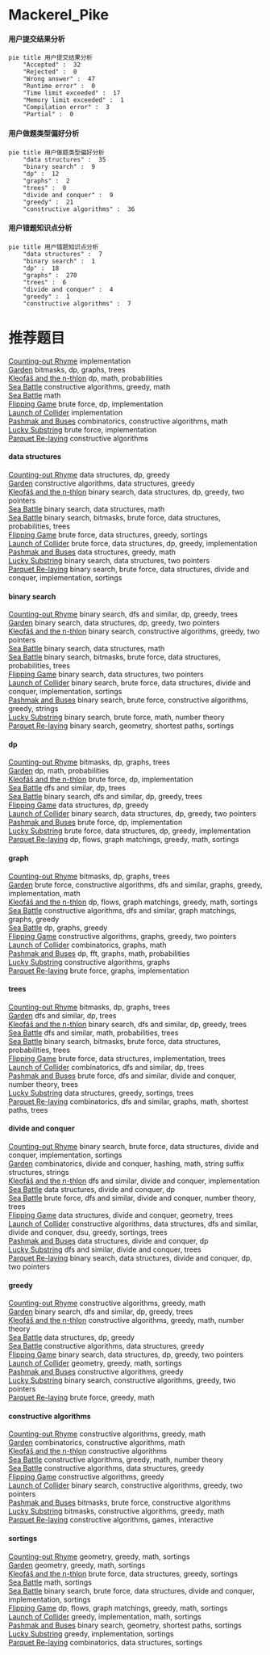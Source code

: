 # Mackerel_Pike
<!-- tabs:start -->
#### **用户提交结果分析**

```mermaid
pie title 用户提交结果分析
    "Accepted" :  32
    "Rejected" :  0
    "Wrong answer" :  47
    "Runtime error" :  0
    "Time limit exceeded" :  17
    "Memory limit exceeded" :  1
    "Compilation error" :  3
    "Partial" :  0
```
#### **用户做题类型偏好分析**

```mermaid
pie title 用户做题类型偏好分析
    "data structures" :  35
    "binary search" :  9
    "dp" :  12
    "graphs" :  2
    "trees" :  0
    "divide and conquer" :  9
    "greedy" :  21
    "constructive algorithms" :  36
```
#### **用户错题知识点分析**

```mermaid
pie title 用户错题知识点分析
    "data structures" :  7
    "binary search" :  1
    "dp" :  18
    "graphs" :  270
    "trees" :  6
    "divide and conquer" :  4
    "greedy" :  1
    "constructive algorithms" :  7
```
<!-- tabs:end -->
# 推荐题目
[Counting-out Rhyme](http://codeforces.com/problemset/problem/792/B)		implementation		  
[Garden](http://codeforces.com/problemset/problem/152/E)		bitmasks,
                        dp,
                        graphs,
                        trees		  
[Kleofáš and the n-thlon](http://codeforces.com/problemset/problem/601/C)		dp,
                        math,
                        probabilities		  
[Sea Battle](http://codeforces.com/problemset/problem/729/D)		constructive algorithms,
                        greedy,
                        math		  
[Sea Battle](https://codeforces.com/contest/737/problem/B)		math		  
[Flipping Game](http://codeforces.com/problemset/problem/327/A)		brute force,
                        dp,
                        implementation		  
[Launch of Collider](http://codeforces.com/problemset/problem/699/A)		implementation		  
[Pashmak and Buses](http://codeforces.com/problemset/problem/459/C)		combinatorics,
                        constructive algorithms,
                        math		  
[Lucky Substring](http://codeforces.com/problemset/problem/122/B)		brute force,
                        implementation		  
[Parquet Re-laying](http://codeforces.com/problemset/problem/778/D)		constructive algorithms		  
<!-- tabs:start -->
#### **data structures**
[Counting-out Rhyme](http://codeforces.com/problemset/problem/671/D)		data structures,
                        dp,
                        greedy		  
[Garden](http://codeforces.com/problemset/problem/1512/D)		constructive algorithms,
                        data structures,
                        greedy		  
[Kleofáš and the n-thlon](http://codeforces.com/problemset/problem/1492/C)		binary search,
                        data structures,
                        dp,
                        greedy,
                        two pointers		  
[Sea Battle](http://codeforces.com/problemset/problem/1490/G)		binary search,
                        data structures,
                        math		  
[Sea Battle](http://codeforces.com/problemset/problem/1479/D)		binary search,
                        bitmasks,
                        brute force,
                        data structures,
                        probabilities,
                        trees		  
[Flipping Game](http://codeforces.com/problemset/problem/1497/A)		brute force,
                        data structures,
                        greedy,
                        sortings		  
[Launch of Collider](http://codeforces.com/problemset/problem/1491/C)		brute force,
                        data structures,
                        dp,
                        greedy,
                        implementation		  
[Pashmak and Buses](http://codeforces.com/problemset/problem/1492/B)		data structures,
                        greedy,
                        math		  
[Lucky Substring](http://codeforces.com/problemset/problem/1436/E)		binary search,
                        data structures,
                        two pointers		  
[Parquet Re-laying](http://codeforces.com/problemset/problem/1461/D)		binary search,
                        brute force,
                        data structures,
                        divide and conquer,
                        implementation,
                        sortings		  
#### **binary search**
[Counting-out Rhyme](http://codeforces.com/problemset/problem/1453/E)		binary search,
                        dfs and similar,
                        dp,
                        greedy,
                        trees		  
[Garden](http://codeforces.com/problemset/problem/1492/C)		binary search,
                        data structures,
                        dp,
                        greedy,
                        two pointers		  
[Kleofáš and the n-thlon](http://codeforces.com/problemset/problem/1463/D)		binary search,
                        constructive algorithms,
                        greedy,
                        two pointers		  
[Sea Battle](http://codeforces.com/problemset/problem/1490/G)		binary search,
                        data structures,
                        math		  
[Sea Battle](http://codeforces.com/problemset/problem/1479/D)		binary search,
                        bitmasks,
                        brute force,
                        data structures,
                        probabilities,
                        trees		  
[Flipping Game](http://codeforces.com/problemset/problem/1436/E)		binary search,
                        data structures,
                        two pointers		  
[Launch of Collider](http://codeforces.com/problemset/problem/1461/D)		binary search,
                        brute force,
                        data structures,
                        divide and conquer,
                        implementation,
                        sortings		  
[Pashmak and Buses](http://codeforces.com/problemset/problem/1493/C)		binary search,
                        brute force,
                        constructive algorithms,
                        greedy,
                        strings		  
[Lucky Substring](http://codeforces.com/problemset/problem/1487/D)		binary search,
                        brute force,
                        math,
                        number theory		  
[Parquet Re-laying](http://codeforces.com/problemset/problem/1486/B)		binary search,
                        geometry,
                        shortest paths,
                        sortings		  
#### **dp**
[Counting-out Rhyme](http://codeforces.com/problemset/problem/152/E)		bitmasks,
                        dp,
                        graphs,
                        trees		  
[Garden](http://codeforces.com/problemset/problem/601/C)		dp,
                        math,
                        probabilities		  
[Kleofáš and the n-thlon](http://codeforces.com/problemset/problem/327/A)		brute force,
                        dp,
                        implementation		  
[Sea Battle](http://codeforces.com/problemset/problem/734/E)		dfs and similar,
                        dp,
                        trees		  
[Sea Battle](http://codeforces.com/problemset/problem/1453/E)		binary search,
                        dfs and similar,
                        dp,
                        greedy,
                        trees		  
[Flipping Game](http://codeforces.com/problemset/problem/671/D)		data structures,
                        dp,
                        greedy		  
[Launch of Collider](http://codeforces.com/problemset/problem/1492/C)		binary search,
                        data structures,
                        dp,
                        greedy,
                        two pointers		  
[Pashmak and Buses](https://codeforces.com/contest/1457/problem/C)		brute force,
                        dp,
                        implementation		  
[Lucky Substring](http://codeforces.com/problemset/problem/1491/C)		brute force,
                        data structures,
                        dp,
                        greedy,
                        implementation		  
[Parquet Re-laying](http://codeforces.com/problemset/problem/1437/C)		dp,
                        flows,
                        graph matchings,
                        greedy,
                        math,
                        sortings		  
#### **graph**
[Counting-out Rhyme](http://codeforces.com/problemset/problem/152/E)		bitmasks,
                        dp,
                        graphs,
                        trees		  
[Garden](http://codeforces.com/problemset/problem/1487/C)		brute force,
                        constructive algorithms,
                        dfs and similar,
                        graphs,
                        greedy,
                        implementation,
                        math		  
[Kleofáš and the n-thlon](http://codeforces.com/problemset/problem/1437/C)		dp,
                        flows,
                        graph matchings,
                        greedy,
                        math,
                        sortings		  
[Sea Battle](http://codeforces.com/problemset/problem/1470/D)		constructive algorithms,
                        dfs and similar,
                        graph matchings,
                        graphs,
                        greedy		  
[Sea Battle](http://codeforces.com/problemset/problem/1476/C)		dp,
                        graphs,
                        greedy		  
[Flipping Game](http://codeforces.com/problemset/problem/1304/D)		constructive algorithms,
                        graphs,
                        greedy,
                        two pointers		  
[Launch of Collider](http://codeforces.com/problemset/problem/1475/C)		combinatorics,
                        graphs,
                        math		  
[Pashmak and Buses](http://codeforces.com/problemset/problem/553/E)		dp,
                        fft,
                        graphs,
                        math,
                        probabilities		  
[Lucky Substring](http://codeforces.com/problemset/problem/1495/C)		constructive algorithms,
                        graphs		  
[Parquet Re-laying](http://codeforces.com/problemset/problem/1510/K)		brute force,
                        graphs,
                        implementation		  
#### **trees**
[Counting-out Rhyme](http://codeforces.com/problemset/problem/152/E)		bitmasks,
                        dp,
                        graphs,
                        trees		  
[Garden](http://codeforces.com/problemset/problem/734/E)		dfs and similar,
                        dp,
                        trees		  
[Kleofáš and the n-thlon](http://codeforces.com/problemset/problem/1453/E)		binary search,
                        dfs and similar,
                        dp,
                        greedy,
                        trees		  
[Sea Battle](http://codeforces.com/problemset/problem/696/B)		dfs and similar,
                        math,
                        probabilities,
                        trees		  
[Sea Battle](http://codeforces.com/problemset/problem/1479/D)		binary search,
                        bitmasks,
                        brute force,
                        data structures,
                        probabilities,
                        trees		  
[Flipping Game](http://codeforces.com/problemset/problem/1511/C)		brute force,
                        data structures,
                        implementation,
                        trees		  
[Launch of Collider](http://codeforces.com/problemset/problem/1499/F)		combinatorics,
                        dfs and similar,
                        dp,
                        trees		  
[Pashmak and Buses](http://codeforces.com/problemset/problem/1491/E)		brute force,
                        dfs and similar,
                        divide and conquer,
                        number theory,
                        trees		  
[Lucky Substring](http://codeforces.com/problemset/problem/1466/D)		data structures,
                        greedy,
                        sortings,
                        trees		  
[Parquet Re-laying](http://codeforces.com/problemset/problem/1495/D)		combinatorics,
                        dfs and similar,
                        graphs,
                        math,
                        shortest paths,
                        trees		  
#### **divide and conquer**
[Counting-out Rhyme](http://codeforces.com/problemset/problem/1461/D)		binary search,
                        brute force,
                        data structures,
                        divide and conquer,
                        implementation,
                        sortings		  
[Garden](http://codeforces.com/problemset/problem/1466/G)		combinatorics,
                        divide and conquer,
                        hashing,
                        math,
                        string suffix structures,
                        strings		  
[Kleofáš and the n-thlon](http://codeforces.com/problemset/problem/1490/D)		dfs and similar,
                        divide and conquer,
                        implementation		  
[Sea Battle](https://codeforces.com/contest/1483/problem/C)		data structures,
                        divide and conquer,
                        dp		  
[Sea Battle](http://codeforces.com/problemset/problem/1491/E)		brute force,
                        dfs and similar,
                        divide and conquer,
                        number theory,
                        trees		  
[Flipping Game](http://codeforces.com/problemset/problem/1303/G)		data structures,
                        divide and conquer,
                        geometry,
                        trees		  
[Launch of Collider](http://codeforces.com/problemset/problem/1494/D)		constructive algorithms,
                        data structures,
                        dfs and similar,
                        divide and conquer,
                        dsu,
                        greedy,
                        sortings,
                        trees		  
[Pashmak and Buses](http://codeforces.com/problemset/problem/1482/E)		data structures,
                        divide and conquer,
                        dp		  
[Lucky Substring](http://codeforces.com/problemset/problem/566/C)		dfs and similar,
                        divide and conquer,
                        trees		  
[Parquet Re-laying](http://codeforces.com/problemset/problem/1428/F)		binary search,
                        data structures,
                        divide and conquer,
                        dp,
                        two pointers		  
#### **greedy**
[Counting-out Rhyme](http://codeforces.com/problemset/problem/729/D)		constructive algorithms,
                        greedy,
                        math		  
[Garden](http://codeforces.com/problemset/problem/1453/E)		binary search,
                        dfs and similar,
                        dp,
                        greedy,
                        trees		  
[Kleofáš and the n-thlon](http://codeforces.com/problemset/problem/1178/D)		constructive algorithms,
                        greedy,
                        math,
                        number theory		  
[Sea Battle](http://codeforces.com/problemset/problem/671/D)		data structures,
                        dp,
                        greedy		  
[Sea Battle](http://codeforces.com/problemset/problem/1512/D)		constructive algorithms,
                        data structures,
                        greedy		  
[Flipping Game](http://codeforces.com/problemset/problem/1492/C)		binary search,
                        data structures,
                        dp,
                        greedy,
                        two pointers		  
[Launch of Collider](https://codeforces.com/contest/1496/problem/C)		geometry,
                        greedy,
                        math,
                        sortings		  
[Pashmak and Buses](http://codeforces.com/problemset/problem/1493/A)		constructive algorithms,
                        greedy		  
[Lucky Substring](http://codeforces.com/problemset/problem/1463/D)		binary search,
                        constructive algorithms,
                        greedy,
                        two pointers		  
[Parquet Re-laying](http://codeforces.com/problemset/problem/1462/C)		brute force,
                        greedy,
                        math		  
#### **constructive algorithms**
[Counting-out Rhyme](http://codeforces.com/problemset/problem/729/D)		constructive algorithms,
                        greedy,
                        math		  
[Garden](http://codeforces.com/problemset/problem/459/C)		combinatorics,
                        constructive algorithms,
                        math		  
[Kleofáš and the n-thlon](http://codeforces.com/problemset/problem/778/D)		constructive algorithms		  
[Sea Battle](http://codeforces.com/problemset/problem/1178/D)		constructive algorithms,
                        greedy,
                        math,
                        number theory		  
[Sea Battle](http://codeforces.com/problemset/problem/1512/D)		constructive algorithms,
                        data structures,
                        greedy		  
[Flipping Game](http://codeforces.com/problemset/problem/1493/A)		constructive algorithms,
                        greedy		  
[Launch of Collider](http://codeforces.com/problemset/problem/1463/D)		binary search,
                        constructive algorithms,
                        greedy,
                        two pointers		  
[Pashmak and Buses](https://codeforces.com/contest/1456/problem/B)		bitmasks,
                        brute force,
                        constructive algorithms		  
[Lucky Substring](http://codeforces.com/problemset/problem/1492/D)		bitmasks,
                        constructive algorithms,
                        greedy,
                        math		  
[Parquet Re-laying](https://codeforces.com/contest/1504/problem/D)		constructive algorithms,
                        games,
                        interactive		  
#### **sortings**
[Counting-out Rhyme](https://codeforces.com/contest/1496/problem/C)		geometry,
                        greedy,
                        math,
                        sortings		  
[Garden](http://codeforces.com/problemset/problem/1495/A)		geometry,
                        greedy,
                        math,
                        sortings		  
[Kleofáš and the n-thlon](http://codeforces.com/problemset/problem/1497/A)		brute force,
                        data structures,
                        greedy,
                        sortings		  
[Sea Battle](http://codeforces.com/problemset/problem/1427/A)		math,
                        sortings		  
[Sea Battle](http://codeforces.com/problemset/problem/1461/D)		binary search,
                        brute force,
                        data structures,
                        divide and conquer,
                        implementation,
                        sortings		  
[Flipping Game](http://codeforces.com/problemset/problem/1437/C)		dp,
                        flows,
                        graph matchings,
                        greedy,
                        math,
                        sortings		  
[Launch of Collider](http://codeforces.com/problemset/problem/1473/A)		greedy,
                        implementation,
                        math,
                        sortings		  
[Pashmak and Buses](http://codeforces.com/problemset/problem/1486/B)		binary search,
                        geometry,
                        shortest paths,
                        sortings		  
[Lucky Substring](http://codeforces.com/problemset/problem/1480/B)		greedy,
                        implementation,
                        sortings		  
[Parquet Re-laying](http://codeforces.com/problemset/problem/1420/D)		combinatorics,
                        data structures,
                        sortings		  
<!-- tabs:end -->
